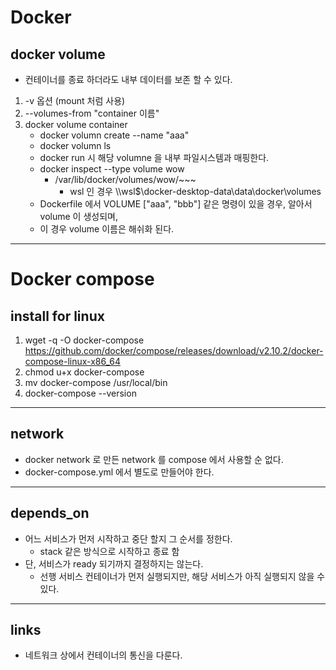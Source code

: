 # Docker

## docker volume
- 컨테이너를 종료 하더라도 내부 데이터를 보존 할 수 있다.
1. -v 옵션 (mount 처럼 사용)
2. --volumes-from "container 이름"
3. docker volume container
    - docker volumn create --name "aaa"
    - docker volumn ls
    - docker run 시 해당 volumne 을 내부 파일시스템과 매핑한다.
    - docker inspect --type volume wow
        - /var/lib/docker/volumes/wow/~~~
            - wsl 인 경우 \\\\wsl$\\docker-desktop-data\\data\\docker\\volumes
    - Dockerfile 에서 VOLUME ["aaa", "bbb"] 같은 명령이 있을 경우, 알아서 volume 이 생성되며,
    - 이 경우 volume 이름은 해쉬화 된다.

---

# Docker compose

## install for linux
1. wget -q -O docker-compose https://github.com/docker/compose/releases/download/v2.10.2/docker-compose-linux-x86_64
1. chmod u+x docker-compose
1. mv docker-compose /usr/local/bin
1. docker-compose --version

---
## network
- docker network 로 만든 network 를 compose 에서 사용할 순 없다.
- docker-compose.yml 에서 별도로 만들어야 한다.

---
## depends_on
- 어느 서비스가 먼저 시작하고 중단 할지 그 순서를 정한다.
    - stack 같은 방식으로 시작하고 종료 함
- 단, 서비스가 ready 되기까지 결정하지는 않는다.
    - 선행 서비스 컨테이너가 먼저 실행되지만, 해당 서비스가 아직 실행되지 않을 수 있다.

---
## links
- 네트워크 상에서 컨테이너의 통신을 다룬다.
